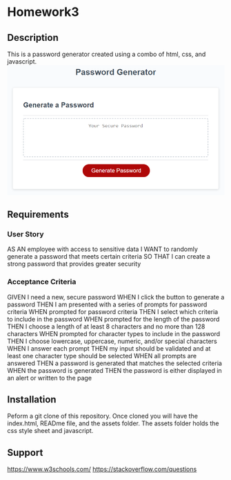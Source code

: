 # Homework3
## Description
This is a password generator created using a combo of html, css, and javascript.
![Demo Picture](https://github.com/Dulinp/Homework3/blob/main/assets/03-javascript-homework-demo.png)
## Requirements
### User Story
AS AN employee with access to sensitive data
I WANT to randomly generate a password that meets certain criteria
SO THAT I can create a strong password that provides greater security
### Acceptance Criteria
GIVEN I need a new, secure password
WHEN I click the button to generate a password
THEN I am presented with a series of prompts for password criteria
WHEN prompted for password criteria
THEN I select which criteria to include in the password
WHEN prompted for the length of the password
THEN I choose a length of at least 8 characters and no more than 128 characters
WHEN prompted for character types to include in the password
THEN I choose lowercase, uppercase, numeric, and/or special characters
WHEN I answer each prompt
THEN my input should be validated and at least one character type should be selected
WHEN all prompts are answered
THEN a password is generated that matches the selected criteria
WHEN the password is generated
THEN the password is either displayed in an alert or written to the page
## Installation
Peform a git clone of this repository. Once cloned you will have the index.html, READme file, and the assets folder. The assets folder holds the css style sheet and javascript. 
## Support
https://www.w3schools.com/
https://stackoverflow.com/questions
